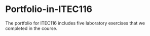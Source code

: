 # Portfolio-in-ITEC116

The portfolio for ITEC116 includes five laboratory exercises that we completed in the course.
